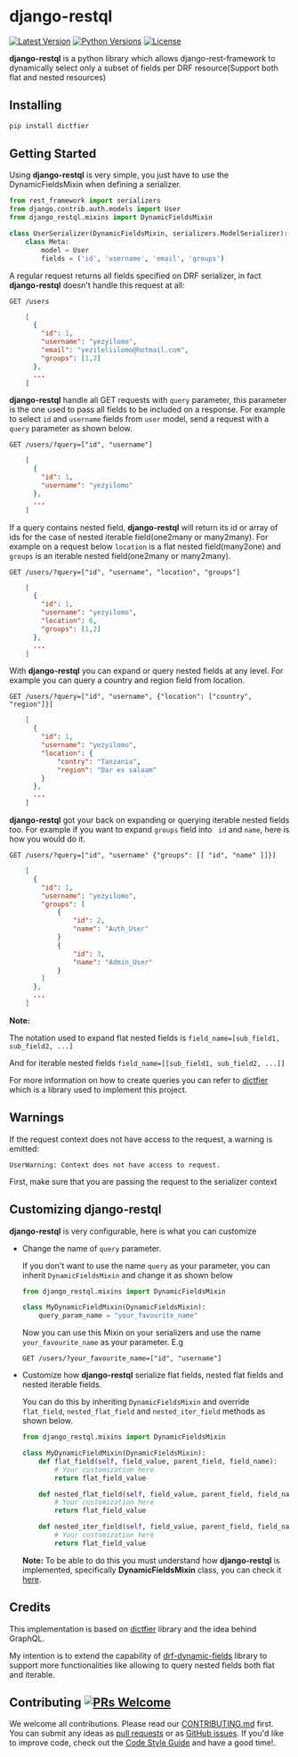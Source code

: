 # django-restql

[![Latest Version](https://img.shields.io/pypi/v/django-restql.svg)](https://pypi.org/project/django-restql/)
[![Python Versions](https://img.shields.io/pypi/pyversions/django-restql.svg)](https://pypi.org/project/django-restql/)
[![License](https://img.shields.io/pypi/l/django-restql.svg)](https://pypi.org/project/django-restql/)

**django-restql** is a python library which allows django-rest-framework to dynamically select only a subset of fields per DRF resource(Support both flat and nested resources)

## Installing

```python
pip install dictfier
```

## Getting Started
Using **django-restql** is very simple, you just have to use the DynamicFieldsMixin when defining a serializer.
```python
from rest_framework import serializers
from django.contrib.auth.models import User
from django_restql.mixins import DynamicFieldsMixin

class UserSerializer(DynamicFieldsMixin, serializers.ModelSerializer):
    class Meta:
        model = User
        fields = ('id', 'username', 'email', 'groups')
```

A regular request returns all fields specified on DRF serializer, in fact **django-restql** doesn't handle this request at all:

```GET /users```

``` json
    [
      {
        "id": 1,
        "username": "yezyilomo",
        "email": "yezileliilomo@hotmail.com",
        "groups": [1,2]
      },
      ...
    ]
```

**django-restql** handle all GET requests with ```query``` parameter, this parameter is the one used to pass all fields to be included on a response. For example to select ```id``` and ```username``` fields from ```user``` model, send a request with a ``` query``` parameter as shown below.

```GET /users/?query=["id", "username"]```

```json
    [
      {
        "id": 1,
        "username": "yezyilomo"
      },
      ...
    ]
```

If a query contains nested field, **django-restql** will return its id or array of ids for the case of nested iterable field(one2many or many2many). For example on a request below ```location``` is a flat nested field(many2one) and ```groups``` is an iterable nested field(one2many or many2many).

```GET /users/?query=["id", "username", "location", "groups"]```

```json
    [
      {
        "id": 1,
        "username": "yezyilomo",
        "location": 6,
        "groups": [1,2]
      },
      ...
    ]
```

With **django-restql** you can expand or query nested fields at any level. For example you can query a country and region field from location.

```GET /users/?query=["id", "username", {"location": ["country", "region"]}]```

```json
    [
      {
        "id": 1,
        "username": "yezyilomo",
        "location": {
            "contry": "Tanzania",
            "region": "Dar es salaam"
        }
      },
      ...
    ]
```

**django-restql** got your back on expanding or querying iterable nested fields too. For example if you want to expand ```groups``` field into ``` id``` and ```name```, here is how you would do it.

```GET /users/?query=["id", "username" {"groups": [[ "id", "name" ]]}]```

```json
    [
      {
        "id": 1,
        "username": "yezyilomo",
        "groups": [
            {
                "id": 2,
                "name": "Auth_User"
            }
            {
                "id": 3,
                "name": "Admin_User"
            }
        ]
      },
      ...
    ]
```

**Note:**

The notation used to expand flat nested fields is  ```field_name=[sub_field1, sub_field2, ...]```

And for iterable nested fields  ```field_name=[[sub_field1, sub_field2, ...]]```

For more information on how to create queries you can refer to [dictfier](https://github.com/yezyilomo/dictfier#how-dictfier-works) which is a library used to implement this project.

## Warnings
If the request context does not have access to the request, a warning is emitted:

```UserWarning: Context does not have access to request.```

First, make sure that you are passing the request to the serializer context

## Customizing django-restql
**django-restql**  is very configurable, here is what you can customize
* Change the name of ```query``` parameter.

    If you don't want to use the name ```query``` as your parameter, you can inherit ```DynamicFieldsMixin``` and change it as shown below
    ```python
    from django_restql.mixins import DynamicFieldsMixin

    class MyDynamicFieldMixin(DynamicFieldsMixin):
        query_param_name = "your_favourite_name"
     ```
     Now you can use this Mixin on your serializers and use the name ```your_favourite_name``` as your parameter. E.g

     ```GET /users/?your_favourite_name=["id", "username"]```

* Customize how **django-restql** serialize flat fields, nested flat fields and nested iterable fields.

    You can do this by inheriting ```DynamicFieldsMixin``` and override ```flat_field```, ```nested_flat_field``` and ```nested_iter_field``` methods as shown below.
    ```python
    from django_restql.mixins import DynamicFieldsMixin

    class MyDynamicFieldMixin(DynamicFieldsMixin):
        def flat_field(self, field_value, parent_field, field_name):
            # Your customization here
            return flat_field_value
    
        def nested_flat_field(self, field_value, parent_field, field_name):
            # Your customization here
            return flat_field_value
    
        def nested_iter_field(self, field_value, parent_field, field_name):
            # Your customization here
            return flat_field_value
    ```
    **Note:** To be able to do this you must understand how **django-restql** is implemented, specifically **DynamicFieldsMixin** class, you can check it [here](https://github.com/yezyilomo/django-restql/blob/master/django_restql/mixins.py).

## Credits
This implementation is based on [dictfier](https://github.com/yezyilomo/dictfier) library and the idea behind GraphQL. 

My intention is to extend the capability of [drf-dynamic-fields](https://github.com/dbrgn/drf-dynamic-fields) library to support more functionalities like allowing to query nested fields both flat and iterable.


## Contributing [![PRs Welcome](https://img.shields.io/badge/PRs-welcome-brightgreen.svg?style=flat-square)](http://makeapullrequest.com) 

We welcome all contributions. Please read our [CONTRIBUTING.md](https://github.com/yezyilomo/django-restql/blob/master/CONTRIBUTING.md) first. You can submit any ideas as [pull requests](https://github.com/yezyilomo/django-restql/pulls) or as [GitHub issues](https://github.com/yezyilomo/django-restql/issues). If you'd like to improve code, check out the [Code Style Guide](https://github.com/yezyilomo/django-restql/blob/master/CONTRIBUTING.md#styleguides) and have a good time!.

